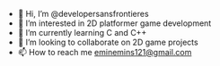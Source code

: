 - 👋 Hi, I’m @developersansfrontieres
- 👀 I’m interested in 2D platformer game development
- 🌱 I’m currently learning C and C++
- 💞️ I’m looking to collaborate on 2D game projects
- 📫 How to reach me eminemins121@gmail.com
